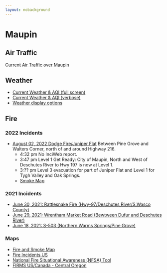 ```yaml
---
layout: nobackground
---
```


# Maupin

## Air Traffic
[Current Air Traffic over Maupin](https://todgru.com/maupin/adsb.html)

## Weather

* [Current Weather & AQI (full screen)](https://todgru.com/maupin/weather.html)
* [Current Weather & AQI (verbose)](https://www.weatherlink.com/embeddablePage/show/1f37f4974bb0462f8032c613f23099b0/summary)
* [Weather display options](./weather-options.md)

## Fire

### 2022 Incidents
* [August 02, 2022 Dodge Fire/Juniper Flat](https://firms.modaps.eosdis.nasa.gov/usfs/map/#d:today;l:noaa20-viirs,viirs,modis_a,modis_t,street;@-121.1,45.2,12z) Between Pine Grove and Walters Corner, north of and around Highway 216.
  * 4:32 pm No InciWeb report.
  * 3:47 pm Level 1 Get Ready: City of Maupin, North and West of Deschutes River to Hwy 197 is now at Level 1. 
  * 3:?? pm Level 3 evacuation for part of Juniper Flat and Level 1 for Tygh Valley and Oak Springs.
  * [Smoke Map](https://fire.airnow.gov/?lat=45.175740000000076&lng=-121.07972999999998&zoom=10)


### 2021 Incidents
* [June 30, 2021: Rattlesnake Fire (Hwy-97/Deschutes River/S.Wasco County)](https://inciweb.nwcg.gov/incident/7592/)
* [June 29, 2021: Wrentham Market Road (Bewtween Dufur and Deschutes River)](https://inciweb.nwcg.gov/incident/7589/)
* [June 18, 2021: S-503 (Northern Warms Springs/Pine Grove)](https://inciweb.nwcg.gov/incident/7559/)

### Maps
* [Fire and Smoke Map](https://fire.airnow.gov/?lat=45.175740000000076&lng=-121.07972999999998&zoom=10)
* [Fire Incidents US](https://inciweb.nwcg.gov/)
* [National Fire Situational Awareness (NFSA) Tool](https://maps.nwcg.gov/sa/#/%3F/%3F/44.7429/-122.3369/8)
* [FIRMS US/Canada - Central Oregon](https://firms.modaps.eosdis.nasa.gov/usfs/map/#d:2021-06-20..2021-06-21;l:noaa20-viirs,viirs,modis_a,modis_t,active-usa,active-ca,street;@-119.5,44.6,7z)
